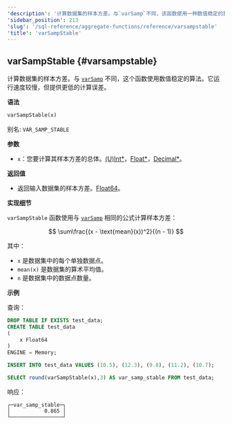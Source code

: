 ```yaml
---
'description': '计算数据集的样本方差。与`varSamp`不同，该函数使用一种数值稳定的算法。它的运行速度较慢，但提供更低的计算误差。'
'sidebar_position': 213
'slug': '/sql-reference/aggregate-functions/reference/varsampstable'
'title': 'varSampStable'
---
```




## varSampStable {#varsampstable}

计算数据集的样本方差。与 [`varSamp`](../reference/varsamp.md) 不同，这个函数使用数值稳定的算法。它运行速度较慢，但提供更低的计算误差。

**语法**

```sql
varSampStable(x)
```

别名: `VAR_SAMP_STABLE`

**参数**

- `x`：您要计算其样本方差的总体。[(U)Int*](../../data-types/int-uint.md)，[Float*](../../data-types/float.md)，[Decimal*](../../data-types/decimal.md)。

**返回值**

- 返回输入数据集的样本方差。[Float64](../../data-types/float.md)。

**实现细节**

`varSampStable` 函数使用与 [`varSamp`](../reference/varsamp.md) 相同的公式计算样本方差：

$$
\sum\frac{(x - \text{mean}(x))^2}{(n - 1)}
$$

其中：
- `x` 是数据集中的每个单独数据点。
- `mean(x)` 是数据集的算术平均值。
- `n` 是数据集中的数据点数量。

**示例**

查询：

```sql
DROP TABLE IF EXISTS test_data;
CREATE TABLE test_data
(
    x Float64
)
ENGINE = Memory;

INSERT INTO test_data VALUES (10.5), (12.3), (9.8), (11.2), (10.7);

SELECT round(varSampStable(x),3) AS var_samp_stable FROM test_data;
```

响应：

```response
┌─var_samp_stable─┐
│           0.865 │
└─────────────────┘
```
